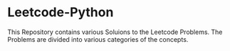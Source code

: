 # Leetcode-Python

This Repository contains various Soluions to the Leetcode Problems.
The Problems are divided into various categories of the concepts.
